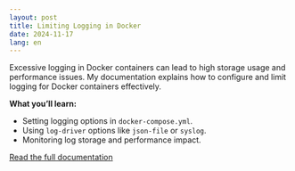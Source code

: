 ```yaml
---
layout: post
title: Limiting Logging in Docker
date: 2024-11-17
lang: en
---
```


Excessive logging in Docker containers can lead to high storage usage and performance issues. My documentation explains how to configure and limit logging for Docker containers effectively.

**What you’ll learn:**
- Setting logging options in `docker-compose.yml`.
- Using `log-driver` options like `json-file` or `syslog`.
- Monitoring log storage and performance impact.

[Read the full documentation](../documentations)
